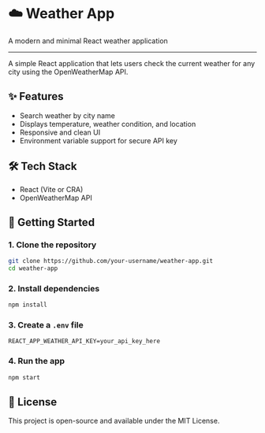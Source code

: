 # ☁️ Weather App

A modern and minimal React weather application

---

A simple React application that lets users check the current weather for any city using the OpenWeatherMap API.

## ✨ Features

* Search weather by city name
* Displays temperature, weather condition, and location
* Responsive and clean UI
* Environment variable support for secure API key

## 🛠️ Tech Stack

* React (Vite or CRA)
* OpenWeatherMap API

## 🚀 Getting Started

### 1. Clone the repository

```bash
git clone https://github.com/your-username/weather-app.git
cd weather-app
```

### 2. Install dependencies

```bash
npm install
```

### 3. Create a `.env` file

```env
REACT_APP_WEATHER_API_KEY=your_api_key_here
```

### 4. Run the app

```bash
npm start
```

## 📄 License

This project is open-source and available under the MIT License.
